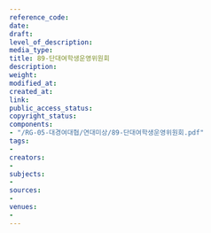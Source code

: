 ```yaml
---
reference_code: 
date: 
draft: 
level_of_description: 
media_type: 
title: 89-단대여학생운영위원회
description: 
weight: 
modified_at: 
created_at: 
link: 
public_access_status: 
copyright_status: 
components:
- "/RG-05-대경여대협/연대미상/89-단대여학생운영위원회.pdf"
tags:
- 
creators:
- 
subjects:
- 
sources:
- 
venues:
- 
---
```

